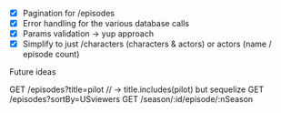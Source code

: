 - [x] Pagination for /episodes
- [x] Error handling for the various database calls
- [x] Params validation -> yup approach
- [x] Simplify to just /characters (characters & actors) or actors (name / episode count)

Future ideas

GET /episodes?title=pilot // -> title.includes(pilot) but sequelize
GET /episodes?sortBy=USviewers
GET /season/:id/episode/:nSeason
